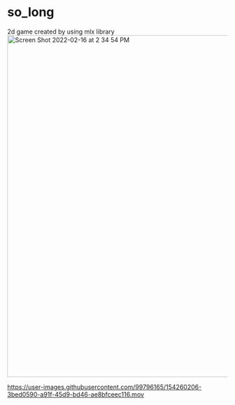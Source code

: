 # so_long
2d game created by using mlx library
<img width="782" alt="Screen Shot 2022-02-16 at 2 34 54 PM" src="https://user-images.githubusercontent.com/99796165/154256774-c9ed7273-3669-4c27-a32b-db1a908467eb.png">


https://user-images.githubusercontent.com/99796165/154260206-3bed0590-a91f-45d9-bd46-ae8bfceec116.mov

